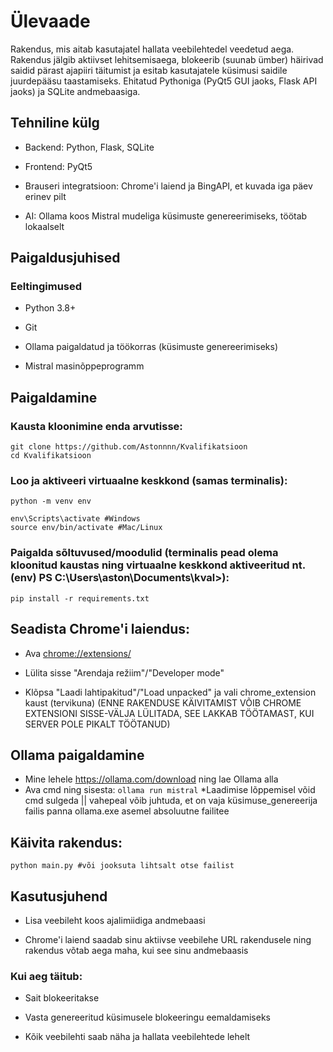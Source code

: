 # Ülevaade
Rakendus, mis aitab kasutajatel hallata veebilehtedel veedetud aega. Rakendus jälgib aktiivset lehitsemisaega, blokeerib (suunab ümber) häirivad saidid pärast ajapiiri täitumist ja esitab kasutajatele küsimusi saidile juurdepääsu taastamiseks. Ehitatud Pythoniga (PyQt5 GUI jaoks, Flask API jaoks) ja SQLite andmebaasiga.

## Tehniline külg
* Backend: Python, Flask, SQLite

* Frontend: PyQt5

* Brauseri integratsioon: Chrome'i laiend ja BingAPI, et kuvada iga päev erinev pilt

* AI: Ollama koos Mistral mudeliga küsimuste genereerimiseks, töötab lokaalselt

## Paigaldusjuhised
### Eeltingimused
* Python 3.8+

* Git

* Ollama paigaldatud ja töökorras (küsimuste genereerimiseks)

* Mistral masinõppeprogramm

## Paigaldamine
### Kausta kloonimine enda arvutisse:

```
git clone https://github.com/Astonnnn/Kvalifikatsioon
cd Kvalifikatsioon
```
### Loo ja aktiveeri virtuaalne keskkond (samas terminalis):
```
python -m venv env

env\Scripts\activate #Windows
source env/bin/activate #Mac/Linux
```
### Paigalda sõltuvused/moodulid (terminalis pead olema kloonitud kaustas ning virtuaalne keskkond aktiveeritud nt. (env) PS C:\Users\aston\Documents\kval>):
```
pip install -r requirements.txt
```

## Seadista Chrome'i laiendus:

* Ava <chrome://extensions/>  

* Lülita sisse "Arendaja režiim"/"Developer mode"

* Klõpsa "Laadi lahtipakitud"/"Load unpacked" ja vali chrome_extension kaust (tervikuna) (ENNE RAKENDUSE KÄIVITAMIST VÕIB CHROME EXTENSIONI SISSE-VÄLJA LÜLITADA, SEE LAKKAB TÖÖTAMAST, KUI SERVER POLE PIKALT TÖÖTANUD)

## Ollama paigaldamine

* Mine lehele <https://ollama.com/download> ning lae Ollama alla
* Ava cmd ning sisesta:
```ollama run mistral```
*Laadimise lõppemisel võid cmd sulgeda || vahepeal võib juhtuda, et on vaja küsimuse_genereerija failis panna ollama.exe asemel absoluutne failitee 

## Käivita rakendus:

```
python main.py #või jooksuta lihtsalt otse failist
```

## Kasutusjuhend
* Lisa veebileht koos ajalimiidiga andmebaasi

* Chrome'i laiend saadab sinu aktiivse veebilehe URL rakendusele ning rakendus võtab aega maha, kui see sinu andmebaasis

### Kui aeg täitub:

* Sait blokeeritakse

* Vasta genereeritud küsimusele blokeeringu eemaldamiseks

* Kõik veebilehti saab näha ja hallata veebilehtede lehelt
